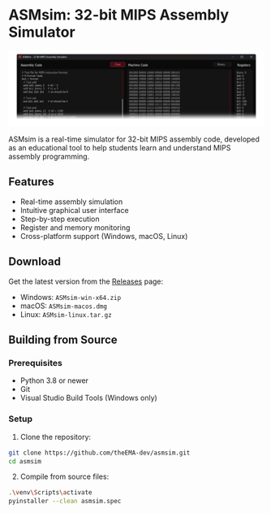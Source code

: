 # ASMsim: 32-bit MIPS Assembly Simulator

![Banner](docs/img/banner.png)

ASMsim is a real-time simulator for 32-bit MIPS assembly code, developed as an educational tool to help students learn and understand MIPS assembly programming.

## Features

- Real-time assembly simulation
- Intuitive graphical user interface
- Step-by-step execution
- Register and memory monitoring
- Cross-platform support (Windows, macOS, Linux)

## Download

Get the latest version from the [Releases](https://github.com/theEMA-dev/asmsim/releases) page:

- Windows: `ASMsim-win-x64.zip`
- macOS: `ASMsim-macos.dmg`
- Linux: `ASMsim-linux.tar.gz`

## Building from Source

### Prerequisites

- Python 3.8 or newer
- Git
- Visual Studio Build Tools (Windows only)

### Setup

1. Clone the repository:
```bash
git clone https://github.com/theEMA-dev/asmsim.git
cd asmsim
```
2. Compile from source files:
```bash
.\venv\Scripts\activate
pyinstaller --clean asmsim.spec
```

